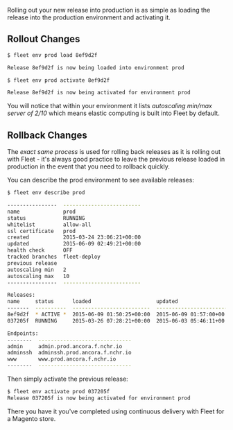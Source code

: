 Rolling out your new release into production is as simple as loading the release into the production environment and activating it.

## Rollout Changes

```bash
$ fleet env prod load 8ef9d2f

Release 8ef9d2f is now being loaded into environment prod

$ fleet env prod activate 8ef9d2f

Release 8ef9d2f is now being activated for environment prod
```

You will notice that within your environment it lists *autoscaling min/max server of 2/10* which means elastic computing is built into Fleet by default.

## Rollback Changes

The *exact same process* is used for rolling back releases as it is rolling out with Fleet - it's always good practice to leave the previous release loaded in production in the event that you need to
rollback quickly.

You can describe the prod environment to see available releases:
```bash
$ fleet env describe prod

----------------  -------------------------
name              prod
status            RUNNING
whitelist         allow-all
ssl certificate   prod
created           2015-03-24 23:06:21+00:00
updated           2015-06-09 02:49:21+00:00
health check      OFF
tracked branches  fleet-deploy
previous release
autoscaling min   2
autoscaling max   10
----------------  -------------------------

Releases:
name     status      loaded                     updated                      frontends
-------  ----------  -------------------------  -------------------------  -----------
8ef9d2f  * ACTIVE *  2015-06-09 01:50:25+00:00  2015-06-09 01:57:00+00:00            2
037205f  RUNNING     2015-03-26 07:28:21+00:00  2015-06-03 05:46:11+00:00            2

Endpoints:
--------  ------------------------------
admin     admin.prod.ancora.f.nchr.io
adminssh  adminssh.prod.ancora.f.nchr.io
www       www.prod.ancora.f.nchr.io
--------  ------------------------------
```
Then simply activate the previous release:
```bash
$ fleet env activate prod 037205f
Release 037205f is now being activated for environment prod
```
There you have it you've completed using continuous delivery with Fleet for a Magento store.
